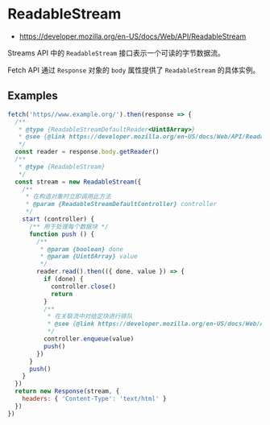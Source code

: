 # ReadableStream

- <https://developer.mozilla.org/en-US/docs/Web/API/ReadableStream>

Streams API 中的 `ReadableStream` 接口表示一个可读的字节数据流。

Fetch API 通过 `Response` 对象的 `body` 属性提供了 `ReadableStream` 的具体实例。

## Examples

```js
fetch('https//www.example.org/').then(response => {
  /**
   * @type {ReadableStreamDefaultReader<Uint8Array>}
   * @see {@link https://developer.mozilla.org/en-US/docs/Web/API/ReadableStreamDefaultReader}
   */
  const reader = response.body.getReader()
  /**
   * @type {ReadableStream}
   */
  const stream = new ReadableStream({
    /**
     * 在构造对象时立即调用此方法
     * @param {ReadableStreamDefaultController} controller
     */
    start (controller) {
      /** 用于处理每个数据块 */
      function push () {
        /**
         * @param {boolean} done
         * @param {Uint8Array} value
         */
        reader.read().then(({ done, value }) => {
          if (done) {
            controller.close()
            return
          }
          /**
           * 在关联流中对给定块进行排队
           * @see {@link https://developer.mozilla.org/en-US/docs/Web/API/ReadableStreamDefaultController/enqueue}
           */
          controller.enqueue(value)
          push()
        })
      }
      push()
    }
  })
  return new Response(stream, {
    headers: { 'Content-Type': 'text/html' }
  })
})
```
